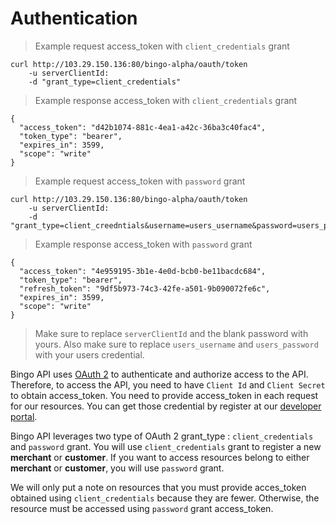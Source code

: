 # Authentication

> Example request access_token with `client_credentials` grant

```shell
curl http://103.29.150.136:80/bingo-alpha/oauth/token
	-u serverClientId:
	-d "grant_type=client_credentials"
```

> Example response access_token with `client_credentials` grant

```shell
{
  "access_token": "d42b1074-881c-4ea1-a42c-36ba3c40fac4",
  "token_type": "bearer",
  "expires_in": 3599,
  "scope": "write"
}
```

> Example request access_token with `password` grant

```shell
curl http://103.29.150.136:80/bingo-alpha/oauth/token
	-u serverClientId:
	-d "grant_type=client_creedntials&username=users_username&password=users_password"
```

> Example response access_token with `password` grant

```shell
{
  "access_token": "4e959195-3b1e-4e0d-bcb0-be11bacdc684",
  "token_type": "bearer",
  "refresh_token": "9df5b973-74c3-42fe-a501-9b090072fe6c",
  "expires_in": 3599,
  "scope": "write"
}
```

> Make sure to replace `serverClientId` and the blank password with yours. 
Also make sure to replace `users_username` and `users_password` with your users credential.

Bingo API uses [OAuth 2](https://tools.ietf.org/html/rfc6749) to authenticate and authorize access to the API. Therefore, to access the API, you need to have `Client Id` and  `Client Secret` to obtain access_token. You need to provide access_token in each request for our resources. You can get those credential by register at our [developer portal](http://example.com/developers).

Bingo API leverages two type of OAuth 2 grant_type : `client_credentials` and `password` grant. You will use `client_credentials` grant to register a new **merchant** or **customer**. If you want to access resources belong to either **merchant** or **customer**, you will use `password` grant.

<aside class="notice">
We will only put a note on resources that you must provide acces_token obtained using <code>client_credentials</code> because they are fewer. Otherwise, the resource must be accessed using <code>password</code> grant access_token.
</aside>